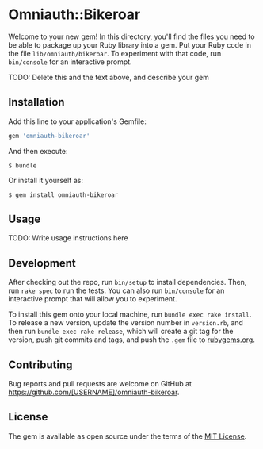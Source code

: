 # Omniauth::Bikeroar

Welcome to your new gem! In this directory, you'll find the files you need to be able to package up your Ruby library into a gem. Put your Ruby code in the file `lib/omniauth/bikeroar`. To experiment with that code, run `bin/console` for an interactive prompt.

TODO: Delete this and the text above, and describe your gem

## Installation

Add this line to your application's Gemfile:

```ruby
gem 'omniauth-bikeroar'
```

And then execute:

    $ bundle

Or install it yourself as:

    $ gem install omniauth-bikeroar

## Usage

TODO: Write usage instructions here

## Development

After checking out the repo, run `bin/setup` to install dependencies. Then, run `rake spec` to run the tests. You can also run `bin/console` for an interactive prompt that will allow you to experiment.

To install this gem onto your local machine, run `bundle exec rake install`. To release a new version, update the version number in `version.rb`, and then run `bundle exec rake release`, which will create a git tag for the version, push git commits and tags, and push the `.gem` file to [rubygems.org](https://rubygems.org).

## Contributing

Bug reports and pull requests are welcome on GitHub at https://github.com/[USERNAME]/omniauth-bikeroar.


## License

The gem is available as open source under the terms of the [MIT License](http://opensource.org/licenses/MIT).

